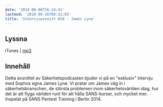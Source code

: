 ```yaml
---
date: '2014-08-06T16:14:41'
lastmod: '2018-09-26T08:31:03'
title: 'Intervjuavsnitt #10 - James Lyne'
---
```

 

## Lyssna

 

iTunes \| [mp3](http://traffic.libsyn.com/sakerhetspodcasten/intervjujameslyne_mixdown_1.mp3) 

 

## Innehåll

Detta avsnittet av Säkerhetspodcasten bjuder vi på en "exklusiv" intervju med Sophos
egna James Lyne. Vi pratar om James väg in i säkerhetsbranschen, de största problemen
inom säkerhetsvärlden idag, hur det är att flyga världen runt för att hålla SANS-kurser,
och mycket mer. Inspelat på SANS Pentest Training i Berlin 2014.


